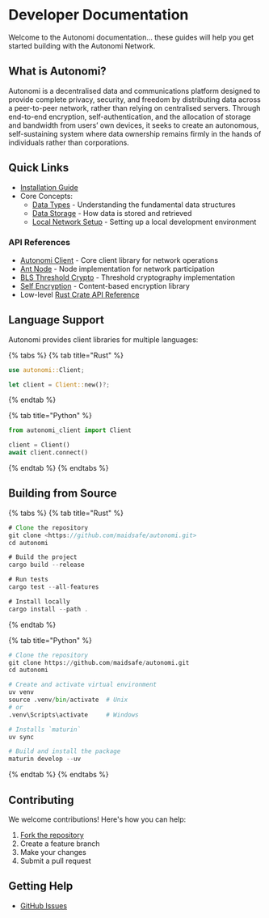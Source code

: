 # Developer Documentation

Welcome to the Autonomi documentation… these guides will help you get started building with the Autonomi Network.

## What is Autonomi?

Autonomi is a decentralised data and communications platform designed to provide complete privacy, security, and freedom by distributing data across a peer-to-peer network, rather than relying on centralised servers. Through end-to-end encryption, self-authentication, and the allocation of storage and bandwidth from users’ own devices, it seeks to create an autonomous, self-sustaining system where data ownership remains firmly in the hands of individuals rather than corporations.

## Quick Links

* [Installation Guide](getting-started/installation.md)
* Core Concepts:
  * [Data Types](core-concepts/data_types.md) - Understanding the fundamental data structures
  * [Data Storage](core-concepts/data_storage.md) - How data is stored and retrieved
  * [Local Network Setup](how-to-guides/local_network.md) - Setting up a local development environment

### API References

* [Autonomi Client](api-reference/autonomi-client/) - Core client library for network operations
* [Ant Node](api-reference/ant-node/) - Node implementation for network participation
* [BLS Threshold Crypto](api-reference/blsttc.md) - Threshold cryptography implementation
* [Self Encryption](api-reference/self-encryption.md) - Content-based encryption library
* Low-level [Rust Crate API Reference](https://docs.rs/autonomi/latest/autonomi/)

## Language Support

Autonomi provides client libraries for multiple languages:

{% tabs %}
{% tab title="Rust" %}
```rust
use autonomi::Client;

let client = Client::new()?;
```
{% endtab %}

{% tab title="Python" %}
```python
from autonomi_client import Client

client = Client()
await client.connect()
```
{% endtab %}
{% endtabs %}

## Building from Source

{% tabs %}
{% tab title="Rust" %}
```rust
# Clone the repository
git clone <https://github.com/maidsafe/autonomi.git>
cd autonomi

# Build the project
cargo build --release

# Run tests
cargo test --all-features

# Install locally
cargo install --path .
```
{% endtab %}

{% tab title="Python" %}
```python
# Clone the repository
git clone https://github.com/maidsafe/autonomi.git
cd autonomi

# Create and activate virtual environment
uv venv
source .venv/bin/activate  # Unix
# or
.venv\Scripts\activate     # Windows

# Installs `maturin`
uv sync

# Build and install the package
maturin develop --uv
```
{% endtab %}
{% endtabs %}

## Contributing

We welcome contributions! Here's how you can help:

1. [Fork the repository](https://github.com/maidsafe/autonomi/tree/main)
2. Create a feature branch
3. Make your changes
4. Submit a pull request

## Getting Help

* [GitHub Issues](https://github.com/maidsafe/autonomi/issues)
